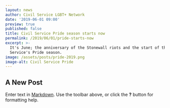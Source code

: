 ```yaml
---
layout: news
author: Civil Service LGBT+ Network
date: '2019-06-01 09:00'
preview: true
published: false
title: Civil Service Pride season starts now
permalink: /2019/06/01/pride-starts-now
excerpt: >-
  It's June; the anniversary of the Stonewall riots and the start of the Civil
  Service's Pride season.
image: /assets/posts/pride-2019.png
image-alt: Civil Service Pride
---
```

## A New Post

Enter text in [Markdown](http://daringfireball.net/projects/markdown/). Use the toolbar above, or click the **?** button for formatting help.
